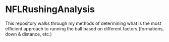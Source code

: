 # NFLRushingAnalysis
This repository walks through my methods of determining what is the most efficient approach to running the ball based on different factors (formations, down &amp; distance, etc.)
